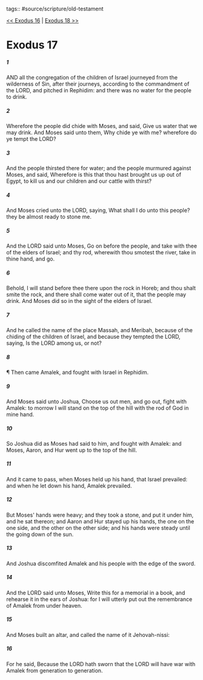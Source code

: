 tags:: #source/scripture/old-testament

[<< Exodus 16](/old-testament/02_Exodus/Exodus_16.md) | [Exodus 18 >>](/old-testament/02_Exodus/Exodus_18.md)

# Exodus 17

##### 1

AND all the congregation of the children of Israel journeyed from the wilderness of Sin, after their journeys, according to the commandment of the LORD, and pitched in Rephidim: and there was no water for the people to drink.

##### 2

Wherefore the people did chide with Moses, and said, Give us water that we may drink. And Moses said unto them, Why chide ye with me? wherefore do ye tempt the LORD?

##### 3

And the people thirsted there for water; and the people murmured against Moses, and said, Wherefore is this that thou hast brought us up out of Egypt, to kill us and our children and our cattle with thirst?

##### 4

And Moses cried unto the LORD, saying, What shall I do unto this people? they be almost ready to stone me.

##### 5

And the LORD said unto Moses, Go on before the people, and take with thee of the elders of Israel; and thy rod, wherewith thou smotest the river, take in thine hand, and go.

##### 6

Behold, I will stand before thee there upon the rock in Horeb; and thou shalt smite the rock, and there shall come water out of it, that the people may drink. And Moses did so in the sight of the elders of Israel.

##### 7

And he called the name of the place Massah, and Meribah, because of the chiding of the children of Israel, and because they tempted the LORD, saying, Is the LORD among us, or not?

##### 8

¶ Then came Amalek, and fought with Israel in Rephidim.

##### 9

And Moses said unto Joshua, Choose us out men, and go out, fight with Amalek: to morrow I will stand on the top of the hill with the rod of God in mine hand.

##### 10

So Joshua did as Moses had said to him, and fought with Amalek: and Moses, Aaron, and Hur went up to the top of the hill.

##### 11

And it came to pass, when Moses held up his hand, that Israel prevailed: and when he let down his hand, Amalek prevailed.

##### 12

But Moses' hands were heavy; and they took a stone, and put it under him, and he sat thereon; and Aaron and Hur stayed up his hands, the one on the one side, and the other on the other side; and his hands were steady until the going down of the sun.

##### 13

And Joshua discomfited Amalek and his people with the edge of the sword.

##### 14

And the LORD said unto Moses, Write this for a memorial in a book, and rehearse it in the ears of Joshua: for I will utterly put out the remembrance of Amalek from under heaven.

##### 15

And Moses built an altar, and called the name of it Jehovah-nissi:

##### 16

For he said, Because the LORD hath sworn that the LORD will have war with Amalek from generation to generation.
